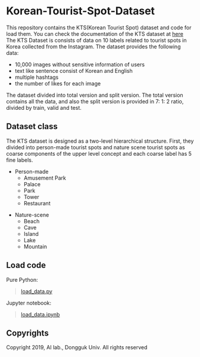 # Korean-Tourist-Spot-Dataset
This repository contains the KTS(Korean Tourist Spot) dataset and code for load them.
You can check the documentation of the KTS dataset at 
[here]( http://ai.dongguk.edu/heterogeneous-dataset/ "Dongguk univ. AI Lab")
The KTS Dataset is consists of data on 10 labels related to tourist spots in Korea collected from the Instagram.
The dataset provides the following data:

* 10,000 images without sensitive information of users
* text like sentence consist of Korean and English
* multiple hashtags
* the number of likes for each image

The dataset divided into total version and split version. 
The total version contains all the data, and also the split version is provided in 7: 1: 2 ratio, divided by train, valid and test.

## Dataset class
The KTS dataset is designed as a two-level hierarchical structure. 
First, they divided into person-made tourist spots and nature scene tourist spots as coarse components of the upper level concept and each coarse label has 5 fine labels.

* Person-made
  * Amusement Park
  * Palace
  * Park
  * Tower
  * Restaurant
+ Nature-scene
  * Beach
  * Cave
  * Island
  * Lake
  * Mountain

## Load code
Pure Python:
 > [load_data.py](https://github.com/DGU-AI-LAB/Korean-Tourist-Spot-Dataset/blob/master/load_data.py)

Jupyter notebook:
 > [load_data.ipynb](https://github.com/DGU-AI-LAB/Korean-Tourist-Spot-Dataset/blob/master/load_data.ipynb)

## Copyrights
Copyright 2019, AI lab., Dongguk Univ. All rights reserved
